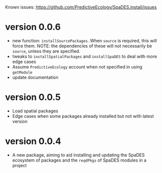 Known issues: https://github.com/PredictiveEcology/SpaDES.install/issues

version 0.0.6
=============

* new function: `installSourcePackages`. When `source` is required, this will force them. NOTE: the dependencies of these will not necessarily be `source`, unless they are specified.
* tweaks to `installSpatialPackages` and `installSpaDES` to deal with more edge cases
* Assume `PredictiveEcology` account when not specified in using `getModule`
* update documentation

version 0.0.5
=============

* Load spatial packages
* Edge cases when some packages already installed but not with latest version


version 0.0.4
=============

* A new package, aiming to aid installing and updating the SpaDES ecosystem of packages and the `reqdPkgs` of SpaDES modules in a project

